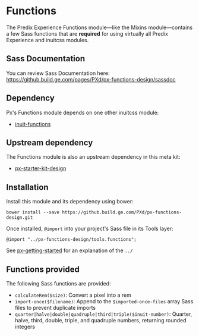 # Functions

The Predix Experience Functions module—like the Mixins module—contains a few Sass functions that are **required** for using virtually all Predix Experience and inuitcss modules.

## Sass Documentation

You can review Sass Documentation here: https://github.build.ge.com/pages/PXd/px-functions-design/sassdoc

## Dependency

Px's Functions module depends on one other inuitcss module:

* [inuit-functions](https://github.com/inuitcss/tools.functions)

## Upstream dependency

The Functions module is also an upstream dependency in this meta kit:

* [px-starter-kit-design](https://github.build.ge.com/PXd/px-starter-kit-design)

## Installation

Install this module and its dependency using bower:

    bower install --save https://github.build.ge.com/PXd/px-functions-design.git

Once installed, `@import` into your project's Sass file in its Tools layer:

    @import "../px-functions-design/tools.functions";

See [px-getting-started](https://github.build.ge.com/PXd/px-getting-started#a-note-about-relative-import-paths) for an explanation of the `../`

## Functions provided

The following Sass functions are provided:

* `calculateRem($size)`: Convert a pixel into a rem
* `import-once($filename)`: Append to the `$imported-once-files` array Sass files to prevent duplicate imports
* `quarter|halve|double|quadruple|third|triple($inuit-number)`: Quarter, halve, third, double, triple, and quadruple numbers, returning rounded integers
